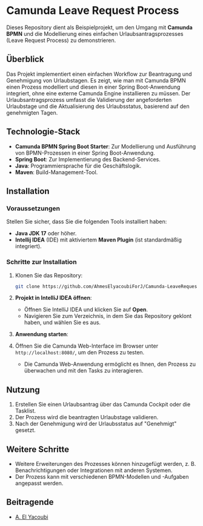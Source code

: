 # Camunda Leave Request Process

Dieses Repository dient als Beispielprojekt, um den Umgang mit **Camunda BPMN** und die Modellierung eines einfachen Urlaubsantragsprozesses (Leave Request Process) zu demonstrieren.

## Überblick

Das Projekt implementiert einen einfachen Workflow zur Beantragung und Genehmigung von Urlaubstagen. Es zeigt, wie man mit Camunda BPMN einen Prozess modelliert und diesen in einer Spring Boot-Anwendung integriert, ohne eine externe Camunda Engine installieren zu müssen. Der Urlaubsantragsprozess umfasst die Validierung der angeforderten Urlaubstage und die Aktualisierung des Urlaubsstatus, basierend auf den genehmigten Tagen.

## Technologie-Stack

- **Camunda BPMN Spring Boot Starter**: Zur Modellierung und Ausführung von BPMN-Prozessen in einer Spring Boot-Anwendung.
- **Spring Boot**: Zur Implementierung des Backend-Services.
- **Java**: Programmiersprache für die Geschäftslogik.
- **Maven**: Build-Management-Tool.

## Installation

### Voraussetzungen

Stellen Sie sicher, dass Sie die folgenden Tools installiert haben:

- **Java JDK 17** oder höher.
- **Intellij IDEA** (IDE) mit aktiviertem **Maven Plugin** (ist standardmäßig integriert).

### Schritte zur Installation

1. Klonen Sie das Repository:
   ```bash
   git clone https://github.com/AhmesElyacoubiForJ/Camunda-LeaveRequest.git
   ```
   
2. **Projekt in IntelliJ IDEA öffnen**:
   - Öffnen Sie IntelliJ IDEA und klicken Sie auf **Open**.
   - Navigieren Sie zum Verzeichnis, in dem Sie das Repository geklont haben, und wählen Sie es aus.

3. **Anwendung starten**:

4. Öffnen Sie die Camunda Web-Interface im Browser unter `http://localhost:8080/`, um den Prozess zu testen.

    - Die Camunda Web-Anwendung ermöglicht es Ihnen, den Prozess zu überwachen und mit den Tasks zu interagieren.

## Nutzung

1. Erstellen Sie einen Urlaubsantrag über das Camunda Cockpit oder die Tasklist.
2. Der Prozess wird die beantragten Urlaubstage validieren.
3. Nach der Genehmigung wird der Urlaubsstatus auf "Genehmigt" gesetzt.

## Weitere Schritte

- Weitere Erweiterungen des Prozesses können hinzugefügt werden, z. B. Benachrichtigungen oder Integrationen mit anderen Systemen.
- Der Prozess kann mit verschiedenen BPMN-Modellen und -Aufgaben angepasst werden.

## Beitragende

- [A. El Yacoubi](https://github.com/AhmedElyacoubiForJ)

